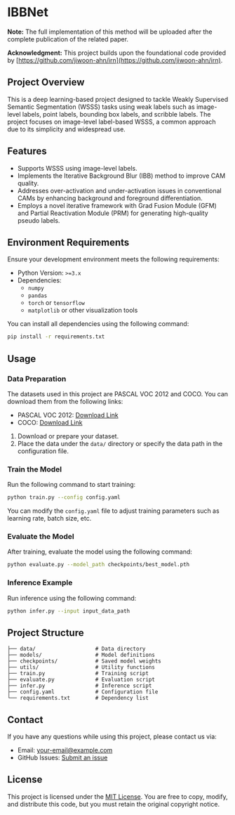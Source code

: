 # IBBNet

**Note:** The full implementation of this method will be uploaded after the complete publication of the related paper.

**Acknowledgment:** This project builds upon the foundational code provided by [https://github.com/jiwoon-ahn/irn](https://github.com/jiwoon-ahn/irn).

## Project Overview
This is a deep learning-based project designed to tackle Weakly Supervised Semantic Segmentation (WSSS) tasks using weak labels such as image-level labels, point labels, bounding box labels, and scribble labels. The project focuses on image-level label-based WSSS, a common approach due to its simplicity and widespread use.

## Features
- Supports WSSS using image-level labels.
- Implements the Iterative Background Blur (IBB) method to improve CAM quality.
- Addresses over-activation and under-activation issues in conventional CAMs by enhancing background and foreground differentiation.
- Employs a novel iterative framework with Grad Fusion Module (GFM) and Partial Reactivation Module (PRM) for generating high-quality pseudo labels.

## Environment Requirements

Ensure your development environment meets the following requirements:

- Python Version: `>=3.x`
- Dependencies:
  - `numpy`
  - `pandas`
  - `torch` or `tensorflow`
  - `matplotlib` or other visualization tools

You can install all dependencies using the following command:

```bash
pip install -r requirements.txt
```

## Usage

### Data Preparation
The datasets used in this project are PASCAL VOC 2012 and COCO. You can download them from the following links:

- PASCAL VOC 2012: [Download Link](http://host.robots.ox.ac.uk/pascal/VOC/voc2012/)
- COCO: [Download Link](https://cocodataset.org/#download)

1. Download or prepare your dataset.
2. Place the data under the `data/` directory or specify the data path in the configuration file.

### Train the Model
Run the following command to start training:

```bash
python train.py --config config.yaml
```

You can modify the `config.yaml` file to adjust training parameters such as learning rate, batch size, etc.

### Evaluate the Model
After training, evaluate the model using the following command:

```bash
python evaluate.py --model_path checkpoints/best_model.pth
```

### Inference Example
Run inference using the following command:

```bash
python infer.py --input input_data_path
```

## Project Structure

```plaintext
├── data/                   # Data directory
├── models/                 # Model definitions
├── checkpoints/            # Saved model weights
├── utils/                  # Utility functions
├── train.py                # Training script
├── evaluate.py             # Evaluation script
├── infer.py                # Inference script
├── config.yaml             # Configuration file
└── requirements.txt        # Dependency list
```


## Contact

If you have any questions while using this project, please contact us via:

- Email: [your-email@example.com](mailto:your-email@example.com)
- GitHub Issues: [Submit an issue](https://github.com/your-repo/issues)

## License

This project is licensed under the [MIT License](LICENSE). You are free to copy, modify, and distribute this code, but you must retain the original copyright notice.
